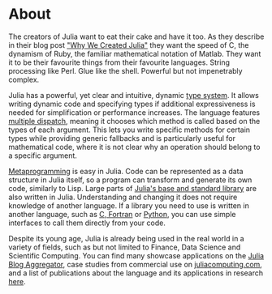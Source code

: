 # About

The creators of Julia want to eat their cake and have it too. As they describe in their blog post ["Why We Created Julia"](http://julialang.org/blog/2012/02/why-we-created-julia) they want the speed of C, the dynamism of Ruby, the familiar mathematical notation of Matlab. They want it to be their favourite things from their favourite languages. String processing like Perl. Glue like the shell. Powerful but not impenetrably complex.

Julia has a powerful, yet clear and intuitive, dynamic [type system](http://docs.julialang.org/en/v1/manual/types/). It allows writing dynamic code and specifying types if additional expressiveness is needed for simplification or performance increases. The language features [multiple dispatch](https://youtu.be/kc9HwsxE1OY?t=66), meaning it chooses which method is called based on the types of each argument. This lets you write specific methods for certain types while providing generic fallbacks and is particularly useful for mathematical code, where it is not clear why an operation should belong to a specific argument.

[Metaprogramming](http://docs.julialang.org/en/v1/manual/metaprogramming/) is easy in Julia. Code can be represented as a data structure in Julia itself, so a program can transform and generate its own code, similarly to Lisp. Large parts of [Julia's base and standard library](https://github.com/julialang/julia) are also written in Julia. Understanding and changing it does not require knowledge of another language. If a library you need to use is written in another language, such as [C, Fortran](http://docs.julialang.org/en/v1/manual/calling-c-and-fortran-code/) or [Python](https://github.com/JuliaPy/PyCall.jl), you can use simple interfaces to call them directly from your code.

Despite its young age, Julia is already being used in the real world in a variety of fields, such as but not limited to Finance, Data Science and Scientific Computing. You can find many showcase applications on the [Julia Blog Aggregator](https://www.juliabloggers.com/), case studies from commercial use on [juliacomputing.com](https://juliacomputing.com/case-studies/), and a list of publications about the language and its applications in research [here](https://julialang.org/research/).
